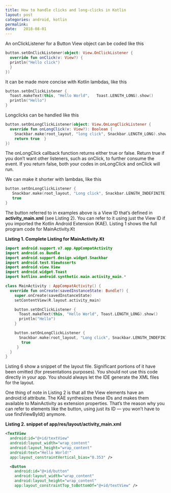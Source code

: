 ```yaml
---
title: How to handle clicks and long-clicks in Kotlin
layout: post
categories: android, kotlin
permalink: 
date:   2018-08-01 
---
```


An onClickListener for a Button View object can be coded like this

```kotlin
button.setOnClickListener(object: View.OnClickListener {
  override fun onClick(v: View?) {
  println("Hello click")
  }
})
```

It can be made more concise with Kotlin lambdas, like this

```kotlin
button.setOnClickListener {
  Toast.makeText(this, "Hello World",   Toast.LENGTH_LONG).show()
  println("Hello")
}
```

Longclicks can be handled like this

```kotlin
button.setOnLongClickListener(object: View.OnLongClickListener {
  override fun onLongClick(v: View?): Boolean {
    Snackbar.make(root_layout, "long click", Snackbar.LENGTH_LONG).show()
    return true  }
})
```

The onLongClick callback function returns either true or false. Return true if you don’t want other listeners, such as onClick, to further consume the event. If you return false, both your codes in onLongClick and onClick will run.

We can make it shorter with lambdas, like this

```kotlin
button.setOnLongClickListener {
   Snackbar.make(root_layout, "Long click", Snackbar.LENGTH_INDEFINITE).show()
   true
}
```

The button referred to in examples above is a View ID that’s defined in **activity_main.xml** (see Listing 2). You can refer to it using just the View ID if you imported the Kotlin Android Extension (KAE). Listing 1 shows the full program code for MainActivity.Kt 

**Listing 1. Complete Listing for MainActivity.Kt**

```kotlin
import android.support.v7.app.AppCompatActivity
import android.os.Bundle
import android.support.design.widget.Snackbar
import android.test.ViewAsserts
import android.view.View
import android.widget.Toast
import kotlinx.android.synthetic.main.activity_main.*

class MainActivity : AppCompatActivity() {
  override fun onCreate(savedInstanceState: Bundle?) {
    super.onCreate(savedInstanceState)
    setContentView(R.layout.activity_main)

    button.setOnClickListener {
      Toast.makeText(this, "Hello World", Toast.LENGTH_LONG).show()
      println("Hello")
    }

    button.setOnLongClickListener {
      Snackbar.make(root_layout, "Long click", Snackbar.LENGTH_INDEFINITE).show()
       true
     }
  }
}
```

Listing 6 show a snippet of the layout file. Significant portions of it have been omitted (for presentations purposes). You should not use this code directly in your app. You should always let the IDE generate the XML files for the layout.

One thing of note in Listing 2 is that all the View elements have an android:id attribute. The KAE synthesizes these IDs and makes them available to MainActivity as extension properties. That’s the reason why you can refer to elements like the button, using just its ID — you won’t have to use findViewById() anymore. 

**Listing 2. snippet of app/res/layout/activity_main.xml**

```xml
<TextView
  android:id="@+id/textView"
  android:layout_width="wrap_content"
  android:layout_height="wrap_content"
  android:text="Hello World!"
  app:layout_constraintVertical_bias="0.353" />

  <Button
    android:id="@+id/button"
    android:layout_width="wrap_content"
    android:layout_height="wrap_content"
    app:layout_constraintTop_toBottomOf="@+id/textView" />
```


 